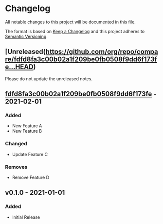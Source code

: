 # Changelog

All notable changes to this project will be documented in this file.

The format is based on [Keep a Changelog](http://keepachangelog.com/en/1.0.0/)
and this project adheres to [Semantic Versioning](http://semver.org/spec/v2.0.0.html).

## [Unreleased(https://github.com/org/repo/compare/fdfd8fa3c00b02a1f209be0fb0508f9dd6f173fe...HEAD)

Please do not update the unreleased notes.

<!-- Content should be placed here -->
## [fdfd8fa3c00b02a1f209be0fb0508f9dd6f173fe](https://github.com/org/repo/compare/v0.1.0...v1.0.0) - 2021-02-01

### Added

- New Feature A
- New Feature B

### Changed

- Update Feature C

### Removes

- Remove Feature D

## v0.1.0 - 2021-01-01

### Added

- Initial Release
